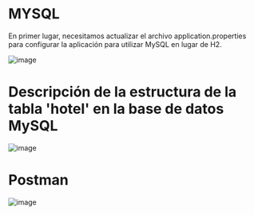 # MYSQL
En primer lugar, necesitamos actualizar el archivo application.properties para configurar la aplicación para utilizar MySQL en lugar de H2. 

![image](https://github.com/iamjackson7/AplicacionesDistribuidas/assets/99736392/09679c90-f795-427d-94c6-c06db8c55773)

# Descripción de la estructura de la tabla 'hotel' en la base de datos MySQL
![image](https://github.com/iamjackson7/AplicacionesDistribuidas/assets/99736392/1393e006-e5aa-44f4-af72-22bd9b6471c7)

# Postman

![image](https://github.com/iamjackson7/AplicacionesDistribuidas/assets/99736392/c64ec0c7-7653-4016-8513-7a2553c680aa)
